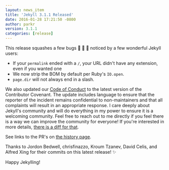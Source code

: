 ```yaml
---
layout: news_item
title: 'Jekyll 3.1.1 Released'
date: 2016-01-28 17:21:50 -0800
author: parkr
version: 3.1.1
categories: [release]
---
```


This release squashes a few bugs :bug: :bug: :bug: noticed by a few
wonderful Jekyll users:

* If your `permalink` ended with a `/`, your URL didn't have any extension,
even if you wanted one
* We now strip the BOM by default per Ruby's `IO.open`.
* `page.dir` will not always end in a slash.

We also updated our [Code of Conduct](/conduct/) to the latest version of
the Contributor Covenant. The update includes language to ensure that the
reporter of the incident remains confidential to non-maintainers and that
all complaints will result in an appropriate response. I care deeply about
Jekyll's community and will do everything in my power to ensure it is a
welcoming community. Feel free to reach out to me directly if you feel
there is a way we can improve the community for everyone! If you're
interested in more details, [there is a diff for
that](https://github.com/ContributorCovenant/contributor_covenant/blob/v1_4/diffs/1_3_vs_1_4.patch).

See links to the PR's on [the history page](/docs/history/#v3-1-1).

Thanks to Jordon Bedwell, chrisfinazzo, Kroum Tzanev, David Celis, and
Alfred Xing for their commits on this latest release! :sparkles:

Happy Jekylling!
